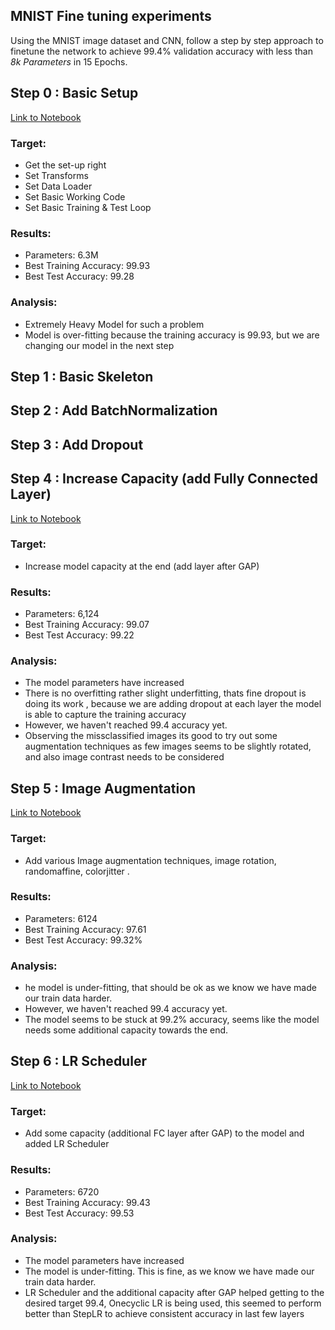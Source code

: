 ## MNIST Fine tuning experiments

Using the MNIST image dataset and CNN, follow a step by step approach to finetune the network to achieve 99.4% validation accuracy with less than _8k Parameters_ in 15 Epochs.

## Step 0 : Basic Setup

[Link to Notebook](https://github.com/gkdivya/EVA/blob/main/5_CodingDrillDown/Experiments/MNIST_Step%200_BasicSetup.ipynb)

### Target:

- Get the set-up right
- Set Transforms
- Set Data Loader
- Set Basic Working Code
- Set Basic Training  & Test Loop

### Results:
- Parameters: 6.3M
- Best Training Accuracy: 99.93
- Best Test Accuracy: 99.28

### Analysis:
- Extremely Heavy Model for such a problem
- Model is over-fitting because the training accuracy is 99.93, but we are changing our model in the next step

## Step 1 : Basic Skeleton

## Step 2 : Add BatchNormalization

## Step 3 : Add Dropout

## Step 4 : Increase Capacity (add Fully Connected Layer)

[Link to Notebook](https://github.com/divya-r-kamat/DeepVision/blob/main/CNN%20Optimization/MNIST_IncreaseCapacity_Step6.ipynb)

### Target:

- Increase model capacity at the end (add layer after GAP)

### Results:
- Parameters: 6,124
- Best Training Accuracy: 99.07
- Best Test Accuracy: 99.22

### Analysis:
- The model parameters have increased
- There is no overfitting rather slight underfitting, thats fine dropout is doing its work , because we are adding dropout at each layer the model is able to capture the training accuracy
- However, we haven't reached 99.4 accuracy yet.
- Observing the missclassified images its good to try out some augmentation techniques as few images seems to be slightly rotated, and also image contrast needs to be considered

## Step 5 : Image Augmentation

[Link to Notebook](https://github.com/gkdivya/EVA/blob/main/5_CodingDrillDown/Experiments/MNIST_Step%205_Augmentation.ipynb)

### Target:

- Add various Image augmentation techniques, image rotation, randomaffine, colorjitter .

### Results:
- Parameters: 6124
- Best Training Accuracy: 97.61
- Best Test Accuracy: 99.32%

### Analysis:
- he model is under-fitting, that should be ok as we know we have made our train data harder. 
- However, we haven't reached 99.4 accuracy yet.
- The model seems to be stuck at 99.2% accuracy, seems like the model needs some additional capacity towards the end.

## Step 6 : LR Scheduler

[Link to Notebook](https://github.com/gkdivya/EVA/blob/main/5_CodingDrillDown/Experiments/MNIST_Step%206_LRScheduler.ipynb)

### Target:

- Add some capacity (additional FC layer after GAP) to the model and added LR Scheduler

### Results:
- Parameters: 6720
- Best Training Accuracy: 99.43
- Best Test Accuracy: 99.53

### Analysis:

- The model parameters have increased
- The model is under-fitting. This is fine, as we know we have made our train data harder.  
- LR Scheduler and the additional capacity after GAP helped getting to the desired target 99.4, Onecyclic LR is being used, this seemed to perform better than StepLR to achieve consistent accuracy in last few layers


